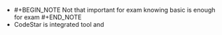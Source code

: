 - #+BEGIN_NOTE
  Not that important for exam knowing basic is enough for exam
  #+END_NOTE
- CodeStar is integrated tool and